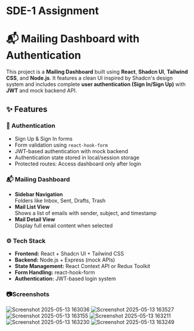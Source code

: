 # SDE-1 Assignment

# 📬 Mailing Dashboard with Authentication

This project is a **Mailing Dashboard** built using **React**, **Shadcn UI**, **Tailwind CSS**, and **Node.js**. It features a clean UI inspired by Shadcn's design system and includes complete **user authentication (Sign In/Sign Up)** with **JWT** and mock backend API.

## ✨ Features

### 🔐 Authentication
- Sign Up & Sign In forms
- Form validation using `react-hook-form`
- JWT-based authentication with mock backend
- Authentication state stored in local/session storage
- Protected routes: Access dashboard only after login

### 📬 Mailing Dashboard
- **Sidebar Navigation**  
  Folders like Inbox, Sent, Drafts, Trash
- **Mail List View**  
  Shows a list of emails with sender, subject, and timestamp
- **Mail Detail View**  
  Display full email content when selected

### ⚙️ Tech Stack
- **Frontend:** React + Shadcn UI + Tailwind CSS  
- **Backend:** Node.js + Express (mock APIs)
- **State Management:** React Context API or Redux Toolkit
- **Form Handling:** react-hook-form  
- **Authentication:** JWT-based login system

### 📷Screenshots
![Screenshot 2025-05-13 163036](https://github.com/user-attachments/assets/33ad87f7-300e-4fc8-9c9a-447ce8db2135)
![Screenshot 2025-05-13 163527](https://github.com/user-attachments/assets/34e3487a-6c87-4333-856c-592e16c9d5cf)
![Screenshot 2025-05-13 163155](https://github.com/user-attachments/assets/a6c0ad18-ad88-4bcc-a1e4-466894bb4f7b)
![Screenshot 2025-05-13 163211](https://github.com/user-attachments/assets/1503d841-50c4-4641-b47a-a7258aaa4f13)
![Screenshot 2025-05-13 163230](https://github.com/user-attachments/assets/a200c7f2-611d-448f-8870-e09f48a0ccbf)
![Screenshot 2025-05-13 163249](https://github.com/user-attachments/assets/aabaa02a-27e3-4c45-9000-6d71ca7273c9)

